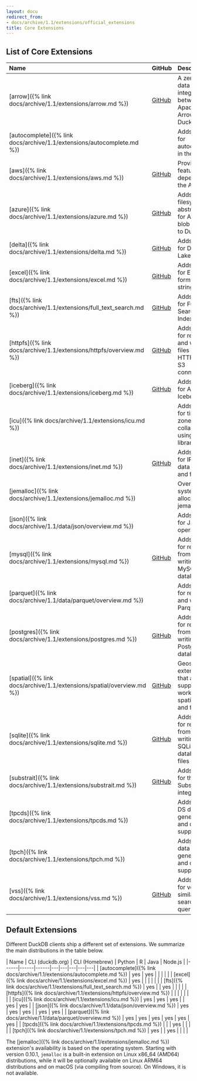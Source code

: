 ```yaml
---
layout: docu
redirect_from:
- docs/archive/1.1/extensions/official_extensions
title: Core Extensions
---
```


## List of Core Extensions

| Name                                                       | GitHub                                                                                           | Description                                                                        | Autoloadable  | Aliases                 |
|:-----------------------------------------------------------|--------------------------------------------------------------------------------------------------|:-----------------------------------------------------------------------------------|:--------------|:------------------------|
| [arrow]({% link docs/archive/1.1/extensions/arrow.md %})               | [<span class="github">GitHub</span>](https://github.com/duckdb/arrow)                            | A zero-copy data integration between Apache Arrow and DuckDB                       | no            |                         |
| [autocomplete]({% link docs/archive/1.1/extensions/autocomplete.md %}) |                                                                                                  | Adds support for autocomplete in the shell                                         | yes           |                         |
| [aws]({% link docs/archive/1.1/extensions/aws.md %})                   | [<span class="github">GitHub</span>](https://github.com/duckdb/duckdb-aws)                       | Provides features that depend on the AWS SDK                                       | yes           |                         |
| [azure]({% link docs/archive/1.1/extensions/azure.md %})               | [<span class="github">GitHub</span>](https://github.com/duckdb/duckdb-azure)                     | Adds a filesystem abstraction for Azure blob storage to DuckDB                     | yes           |                         |
| [delta]({% link docs/archive/1.1/extensions/delta.md %})               | [<span class="github">GitHub</span>](https://github.com/duckdb/duckdb-delta)                     | Adds support for Delta Lake                                                        | yes           |                         |
| [excel]({% link docs/archive/1.1/extensions/excel.md %})               | [<span class="github">GitHub</span>](https://github.com/duckdb/duckdb-excel)                     | Adds support for Excel-like format strings                                         | yes           |                         |
| [fts]({% link docs/archive/1.1/extensions/full_text_search.md %})      | [<span class="github">GitHub</span>](https://github.com/duckdb/duckdb-fts)                       | Adds support for Full-Text Search Indexes                                          | yes           |                         |
| [httpfs]({% link docs/archive/1.1/extensions/httpfs/overview.md %})    | [<span class="github">GitHub</span>](https://github.com/duckdb/duckdb-httpfs)                    | Adds support for reading and writing files over an HTTP(S) or S3 connection        | yes           | http, https, s3         |
| [iceberg]({% link docs/archive/1.1/extensions/iceberg.md %})           | [<span class="github">GitHub</span>](https://github.com/duckdb/duckdb-iceberg)                   | Adds support for Apache Iceberg                                                    | no            |                         |
| [icu]({% link docs/archive/1.1/extensions/icu.md %})                   |                                                                                                  | Adds support for time zones and collations using the ICU library                   | yes           |                         |
| [inet]({% link docs/archive/1.1/extensions/inet.md %})                 | [<span class="github">GitHub</span>](https://github.com/duckdb/duckdb-inet)                      | Adds support for IP-related data types and functions                               | yes           |                         |
| [jemalloc]({% link docs/archive/1.1/extensions/jemalloc.md %})         |                                                                                                  | Overwrites system allocator with jemalloc                                          | no            |                         |
| [json]({% link docs/archive/1.1/data/json/overview.md %})              |                                                                                                  | Adds support for JSON operations                                                   | yes           |                         |
| [mysql]({% link docs/archive/1.1/extensions/mysql.md %})               | [<span class="github">GitHub</span>](https://github.com/duckdb/duckdb-mysql)                     | Adds support for reading from and writing to a MySQL database                      | no            |                         |
| [parquet]({% link docs/archive/1.1/data/parquet/overview.md %})        |                                                                                                  | Adds support for reading and writing Parquet files                                 | (built-in)    |                         |
| [postgres]({% link docs/archive/1.1/extensions/postgres.md %})         | [<span class="github">GitHub</span>](https://github.com/duckdb/duckdb-postgres)                  | Adds support for reading from and writing to a PostgreSQL database                 | yes           | postgres_scanner        |
| [spatial]({% link docs/archive/1.1/extensions/spatial/overview.md %})  | [<span class="github">GitHub</span>](https://github.com/duckdb/duckdb-spatial)                   | Geospatial extension that adds support for working with spatial data and functions | no            |                         |
| [sqlite]({% link docs/archive/1.1/extensions/sqlite.md %})             | [<span class="github">GitHub</span>](https://github.com/duckdb/duckdb-sqlite)                    | Adds support for reading from and writing to SQLite database files                 | yes           | sqlite_scanner, sqlite3 |
| [substrait]({% link docs/archive/1.1/extensions/substrait.md %})       | [<span class="github">GitHub</span>](https://github.com/substrait-io/duckdb-substrait-extension) | Adds support for the Substrait integration                                         | no            |                         |
| [tpcds]({% link docs/archive/1.1/extensions/tpcds.md %})               |                                                                                                  | Adds TPC-DS data generation and query support                                      | yes           |                         |
| [tpch]({% link docs/archive/1.1/extensions/tpch.md %})                 |                                                                                                  | Adds TPC-H data generation and query support                                       | yes           |                         |
| [vss]({% link docs/archive/1.1/extensions/vss.md %})                   | [<span class="github">GitHub</span>](https://github.com/duckdb/duckdb-vss)                       | Adds support for vector similarity search queries                                  | no            |                         |

## Default Extensions

Different DuckDB clients ship a different set of extensions.
We summarize the main distributions in the table below.

| Name | CLI (duckdb.org) | CLI (Homebrew) | Python | R | Java | Node.js |
|------|------|------|---|---|---|---|---|
| [autocomplete]({% link docs/archive/1.1/extensions/autocomplete.md %}) | yes | yes |     |     |     |     |
| [excel]({% link docs/archive/1.1/extensions/excel.md %})               | yes |     |     |     |     |     |
| [fts]({% link docs/archive/1.1/extensions/full_text_search.md %})      | yes |     | yes |     |     |     |
| [httpfs]({% link docs/archive/1.1/extensions/httpfs/overview.md %})    |     |     |     |     |     |     |
| [icu]({% link docs/archive/1.1/extensions/icu.md %})                   | yes | yes | yes |     | yes | yes |
| [json]({% link docs/archive/1.1/data/json/overview.md %})              | yes | yes | yes |     | yes | yes |
| [parquet]({% link docs/archive/1.1/data/parquet/overview.md %})        | yes | yes | yes | yes | yes | yes |
| [tpcds]({% link docs/archive/1.1/extensions/tpcds.md %})               |     |     | yes |     |     |     |
| [tpch]({% link docs/archive/1.1/extensions/tpch.md %})                 | yes |     | yes |     |     |     |

The [jemalloc]({% link docs/archive/1.1/extensions/jemalloc.md %}) extension's availability is based on the operating system.
Starting with version 0.10.1, `jemalloc` is a built-in extension on Linux x86_64 (AMD64) distributions, while it will be optionally available on Linux ARM64 distributions and on macOS (via compiling from source).
On Windows, it is not available.